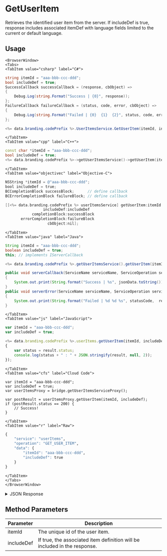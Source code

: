 # GetUserItem

Retrieves the identified user item from the server. If includeDef is true, response includes associated itemDef with language fields limited to the current or default language.

<PartialServop service_name="userItems" operation_name="GET_USER_ITEM" />

## Usage

```mdx-code-block
<BrowserWindow>
<Tabs>
<TabItem value="csharp" label="C#">
```

```csharp
string itemId = "aaa-bbb-ccc-ddd";
bool includeDef = true;
SuccessCallback successCallback = (response, cbObject) =>
{
    Debug.Log(string.Format("Success | {0}", response));
};
FailureCallback failureCallback = (status, code, error, cbObject) =>
{
    Debug.Log(string.Format("Failed | {0}  {1}  {2}", status, code, error));
};

<%= data.branding.codePrefix %>.UserItemsService.GetUserItem(itemId, includeDef, successCallback, failureCallback);
```

```mdx-code-block
</TabItem>
<TabItem value="cpp" label="C++">
```

```cpp
const char *itemId = "aaa-bbb-ccc-ddd";
bool includeDef = true;
<%= data.branding.codePrefix %>->getUserItemsService()->getUserItem(itemId, includeDef, this);
```

```mdx-code-block
</TabItem>
<TabItem value="objectivec" label="Objective-C">
```

```objectivec
NSString *itemId = @"aaa-bbb-ccc-ddd";
bool includeDef = true;
BCCompletionBlock successBlock;      // define callback
BCErrorCompletionBlock failureBlock; // define callback

[[<%= data.branding.codePrefix %> userItemsService] getUserItem:itemId
                 includeDef:includeDef
            completionBlock:successBlock
       errorCompletionBlock:failureBlock
                   cbObject:nil];
```

```mdx-code-block
</TabItem>
<TabItem value="java" label="Java">
```

```java
String itemId = "aaa-bbb-ccc-ddd";
boolean includeDef = true;
this; // implements IServerCallback

<%= data.branding.codePrefix %>.getUserItemsService().getUserItem(itemId, includeDef, this);

public void serverCallback(ServiceName serviceName, ServiceOperation serviceOperation, JSONObject jsonData)
{
    System.out.print(String.format("Success | %s", jsonData.toString()));
}
public void serverError(ServiceName serviceName, ServiceOperation serviceOperation, int statusCode, int reasonCode, String jsonError)
{
    System.out.print(String.format("Failed | %d %d %s", statusCode,  reasonCode, jsonError.toString()));
}
```

```mdx-code-block
</TabItem>
<TabItem value="js" label="JavaScript">
```

```javascript
var itemId = "aaa-bbb-ccc-ddd";
var includeDef = true;

<%= data.branding.codePrefix %>.userItems.getUserItem(itemId, includeDef, result =>
{
    var status = result.status;
    console.log(status + " : " + JSON.stringify(result, null, 2));
});
```

```mdx-code-block
</TabItem>
<TabItem value="cfs" label="Cloud Code">
```

```cfscript
var itemId = "aaa-bbb-ccc-ddd";
var includeDef = true;
var userItemsProxy = bridge.getUserItemsServiceProxy();

var postResult = userItemsProxy.getUserItem(itemId, includeDef);
if (postResult.status == 200) {
    // Success!
}
```

```mdx-code-block
</TabItem>
<TabItem value="r" label="Raw">
```

```r
{
	"service": "userItems",
	"operation": "GET_USER_ITEM",
	"data": {
		"itemId": "aaa-bbb-ccc-ddd",
		"includeDef": true
	}
}
```

```mdx-code-block
</TabItem>
</Tabs>
</BrowserWindow>
```

<details>
<summary>JSON Response</summary>

```json
{
  "data": {
    "item": {
      "itemId": "2f100f95-60cd-436e-b973-e33cbc6b3728",
      "defId": "medal_bronze_2",
      "quantity": 1,
      "usesLeft": null,
      "coolDownStart": -1,
      "recoveryStart": -1,
      "itemData": {},
      "giftedTo": null,
      "giftedFrom": null,
      "blockId": null,
      "createdAt": 1566849320462,
      "updatedAt": 1566849320462,
      "version": 1,
      "maxUses": null,
      "coolDownUntil": -1,
      "recoveryUntil": -1,
      "itemDef": {
        "defId": "medal_bronze_2",
        "name": "Medium Bronze Medal",
        "desc": "",
        "type": "ITEM",
        "category": "collectable",
        "tags": [
          "medal"
        ],
        "buyPrice": {},
        "sellPrice": {},
        "image": null,
        "resourceGroup": null,
        "resourceTag": null,
        "meta": {},
        "pState": "PUBLISHED",
        "publishedAt": 1566585957049,
        "stackable": false,
        "consumable": false,
        "uses": null,
        "coolDownSecs": 0,
        "recoverySecs": 0,
        "activatable": false,
        "statusName": null,
        "activeSecs": null,
        "tradable": false,
        "blockchain": false,
        "blockchainDefId": null
      }
    }
  },
  "status": 200
}
```
</details>

## Method Parameters
Parameter | Description
--------- | -----------
itemId | The unique id of the user item. 
includeDef | If true, the associated item definition will be included in the response. 


